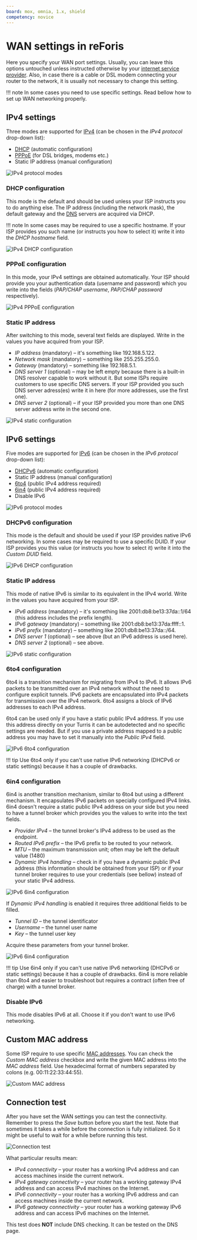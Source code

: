 ```yaml
---
board: mox, omnia, 1.x, shield
competency: novice
---
```

# WAN settings in reForis

Here you specify your WAN port settings. Usually, you can leave this options
untouched unless instructed otherwise by your
[internet service provider](https://en.wikipedia.org/wiki/Internet_service_provider).
Also, in case there is a cable or DSL modem connecting your router to
the network, it is usually not necessary to change this setting.

!!! note
    In some cases you need to use specific settings. Read bellow how to set up
    WAN networking properly.

## IPv4 settings

Three modes are supported for [IPv4](https://en.wikipedia.org/wiki/IPv4)
(can be chosen in the _IPv4 protocol_ drop-down list):

* [DHCP](https://en.wikipedia.org/wiki/Dynamic_Host_Configuration_Protocol)
  (automatic configuration)
* [PPPoE](https://en.wikipedia.org/wiki/Point-to-Point_Protocol_over_Ethernet)
  (for DSL bridges, modems etc.)
* Static IP address (manual configuration)

![IPv4 protocol modes](ipv4.png)

### DHCP configuration

This mode is the default and should be used unless your ISP instructs you to
do anything else. The IP address (including the network mask), the default
gateway and the [DNS](https://en.wikipedia.org/wiki/Domain_Name_System) servers
are acquired via DHCP.

!!! note
    In some cases may be required to use a specific hostname. If your ISP
    provides you such name (or instructs you how to select it) write it into
    the _DHCP hostname_ field.

![IPv4 DHCP configuration](ipv4-dhcp.png)

### PPPoE configuration

In this mode, your IPv4 settings are obtained automatically. Your ISP should
provide you your authentication data (username and password) which you write
into the fields (_PAP/CHAP username_, _PAP/CHAP password_ respectively).

![IPv4 PPPoE configuration](ipv4-pppoe.png)

### Static IP address

After switching to this mode, several text fields are displayed. Write in
the values you have acquired from your ISP.

* _IP address_ (mandatory) – it's something like 192.168.5.122.
* _Network mask_ (mandatory) – something like 255.255.255.0.
* _Gateway_ (mandatory) – something like 192.168.5.1.
* _DNS server 1_ (optional) – may be left empty because there is
  a built-in DNS resolver capable to work without it. But some ISPs require
  customers to use specific DNS servers. If your ISP provided you such DNS
  server adress(es) write it in here (for more addresses, use the first one).
* _DNS server 2_ (optional) – if your ISP provided you more than one
  DNS server address write in the second one.

![IPv4 static configuration](ipv4-static.png)

## IPv6 settings

Five modes are supported for [IPv6](https://en.wikipedia.org/wiki/IPv6) (can
be chosen in the _IPv6 protocol_ drop-down list):

* [DHCPv6](https://en.wikipedia.org/wiki/DHCPv6) (automatic configuration)
* Static IP address (manual configuration)
* [6to4](https://en.wikipedia.org/wiki/6to4) (public IPv4 address required)
* [6in4](https://en.wikipedia.org/wiki/6in4) (public IPv4 address required)
* Disable IPv6

![IPv6 protocol modes](ipv6.png)

### DHCPv6 configuration

This mode is the default and should be used if your ISP provides native IPv6
networking. In some cases may be required to use a specific DUID. If your ISP
provides you this value (or instructs you how to select it) write it into
the _Custom DUID_ field.

![IPv6 DHCP configuration](ipv6-dhcp.png)

### Static IP address

This mode of native IPv6 is similar to its equivalent in the IPv4 world. Write
in the values you have acquired from your ISP.

* _IPv6 address_ (mandatory) – it's something like 2001:db8:be13:37da::1/64
  (this address includes the prefix length).
* _IPv6 gateway_ (mandatory) – something like 2001:db8:be13:37da:ffff::1.
* _IPv6 prefix_ (mandatory) – something like 2001:db8:be13:37da::/64.
* _DNS server 1_ (optional) – see above (but an IPv6 address is used here).
* _DNS server 2_ (optional) – see above.

![IPv6 static configuration](ipv6-static.png)

### 6to4 configuration

6to4 is a transition mechanism for migrating from IPv4 to IPv6. It allows IPv6
packets to be transmitted over an IPv4 network without the need to configure
explicit tunnels. IPv6 packets are encapsulated into IPv4 packets for
transmission over the IPv4 network. 6to4 assigns a block of IPv6 addresses to
each IPv4 address.

6to4 can be used only if you have a static public IPv4 address. If you use this
address directly on your Turris it can be autodetected and no specific settings
are needed. But if you use a private address mapped to a public address you may
have to set it manually into the _Public IPv4_ field.

![IPv6 6to4 configuration](ipv6-6to4.png)

!!! tip
    Use 6to4 only if you can't use native IPv6 networking (DHCPv6 or static
    settings) because it has a couple of drawbacks.

### 6in4 configuration

6in4 is another transition mechanism, similar to 6to4 but using a different
mechanism. It encapsulates IPv6 packets on specially configured IPv4 links. 6in4
doesn't require a static public IPv4 address on your side but you need to have
a tunnel broker which provides you the values to write into the text fields.

* _Provider IPv4_ – the tunnel broker's IPv4 address to be used as the endpoint.
* _Routed IPv6 prefix_ – the IPv6 prefix to be routed to your network.
* _MTU_ – the maximum transmission unit; often may be left the default value
  (1480)
* _Dynamic IPv4 handling_ – check in if you have a dynamic public IPv4 address
  (this information should be obtained from your ISP) or if your tunnel broker
  requires to use your credentials (see bellow) instead of your static IPv4
  address.

![IPv6 6in4 configuration](ipv6-6in4.png)

If _Dynamic IPv4 handling_ is enabled it requires three additional fields
to be filled.

* _Tunnel ID_ – the tunnel identificator
* _Username_ – the tunnel user name
* _Key_ – the tunnel user key

Acquire these parameters from your tunnel broker.

![IPv6 6in4 configuration](ipv6-6in4-dynamic.png)

!!! tip
    Use 6in4 only if you can't use native IPv6 networking (DHCPv6 or static
    settings) because it has a couple of drawbacks. 6in4 is more reliable than
    6to4 and easier to troubleshoot but requires a contract (often free
    of charge) with a tunnel broker.

### Disable IPv6

This mode disables IPv6 at all. Choose it if you don't want to use IPv6
networking.

## Custom MAC address

Some ISP require to use specific
[MAC addresses](https://en.wikipedia.org/wiki/MAC_address).
You can check the _Custom MAC address_ checkbox and write the given MAC
address into the _MAC address_ field. Use hexadecimal format of numbers
separated by colons (e.g. 00:11:22:33:44:55).

![Custom MAC address](custom-mac.png)

## Connection test

After you have set the WAN settings you can test the connectivity. Remember to
press the _Save_ button before you start the test. Note that sometimes it
takes a while before the connection is fully initialized. So it might be
useful to wait for a while before running this test.

![Connection test](connection-test.png)

What particular results mean:

* _IPv4 connectivity_ – your router has a working IPv4 address and can access
  machines inside the current network.
* _IPv4 gateway connectivity_ – your router has a working gateway IPv4 address
  and can access IPv4 machines on the Internet.
* _IPv6 connectivity_ – your router has a working IPv6 address and can access
  machines inside the current network.
* _IPv6 gateway connectivity_ – your router has a working gateway IPv6 address
  and can access IPv6 machines on the Internet.

This test does **NOT** include DNS checking. It can be tested on the DNS page.

